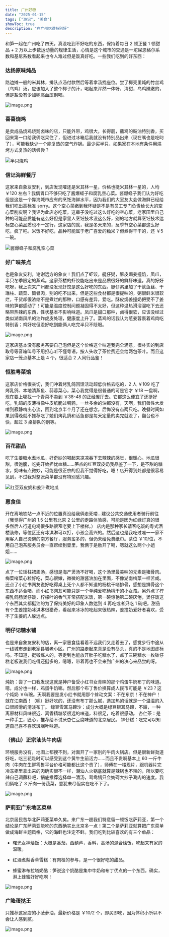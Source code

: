 ```yaml
---
title: 广州好嘢
date: "2025-01-15"
tags: ["游记", "美食"]
showToc: true
description: "在广州吃得特别好"
---
```



和笋一起在广州吃了四天，真没吃到不好吃的东西，保持着每日 2 顿正餐 1 顿甜品 + 2 万以上步数运动量的规律生活，心情是这个城市的交通是一坨屎恩格尔系数和基尼系数看起来也令人难过但是饭真好吃。一些我们吃到的好东西：

### 达扬原味炖品

路边摊一般的米其林，排队点汤付款然后等着拿汤找座位。尝了椰壳里炖的竹丝鸡（乌鸡）汤，应该加入了整个椰子的汁，喝起来浑然一体呀，清甜，乌鸡嫩嫩的，但是盐没有少加呢高血压别喝。

![image.png](https://img.blog.frogtank.me/2025/01/20250117175119337.webp)

### 喜喜烧鸡

是卖成品烧鸡烧鹅卤味的店，只能外带，鸡很大，长得靓，蘸鸡的豉油特别香，买回来第一口给我俩吃呆住了，但进过冰箱后我就没有特别品出来（现在嘴也是吃叼了），可能我缺少一个能复热的空气炸锅。最少买半只，如果家在本地有条件用烘烤方式复热的话尝尝？

![半只烧鸡](https://img.blog.frogtank.me/2025/01/IMG_1080.webp)

### 信记海鲜餐厅

这家来自象友安利，到店发现嚯还是米其林一星，价格也挺米其林一星的，人均 ￥120 左右？我俩胃口不够只吃了酱爆蛏子和腐乳空心菜。酱爆蛏子我们认为好吃但是这是一个靠海城市应有的烹饪海鲜水平，因为我们的大室友太会做海鲜已经给我们吃出高标准 sorry。这个空心菜嫩到我怀疑是不是有员工专门负责给长大的空心菜削皮啊？我评为此店必吃菜。这辈子没吃过这么好吃的空心菜，老家田里自己种的可能品质能有这么好但是家里人烹饪技术没这么好，别的地方就算烹饪技术达标空心菜品质也不一定行，这家店的就，我是冬天来的，反季节空心菜都这么好吃，疯了吧。米饭不好吃，品种可能属于老广喜爱的籼米？但煮得干干的，还 ￥5 一碗。

![酱爆蛏子和腐乳空心菜](https://img.blog.frogtank.me/2025/01/IMG_1091.webp)

### 好广味茶点

也是象友安利，谢谢远方的象友！我们点了虾饺，艇仔粥，酥皮焗姜撞奶，凤爪，半只冬季限定的蒸鸡。这家茶楼的虾饺能吃出来是品质很好的鲜虾味道，真的好好吃呀，我上次来广州都没发现虾饺是这么好吃的东西。艇仔粥里加了干鱿鱼丝、干瑶柱、蔬菜、筒骨肉，别的吃不出来，但是这些食材都是很提味的，粥很鲜米很软烂，干货却很浓缩不是煮烂的那种，口感有差异，爱吃。酥皮焗姜撞奶把受不了姜味的笋都感动了！可能是温度控制问题凝固得不太好，但这种温热滑溜溜吃下去还略带热辣的东西，性状基本不影响味道。凤爪是甜口那种，卤得很软，应该没经过类似湖南凤爪的油炸虎皮处理，健康度上升了。蒸鸡的话我认为葱姜蓉裹着鸡肉吃特别香；鸡好吃但没好吃到能俩人吃完半只不眨眼。

![image.png](https://img.blog.frogtank.me/2025/01/20250117173551100.webp)

这家店基本没有服务茶要自己泡但是这个价格这个味道我完全满意，很朴实的到店取号等音箱叫号不用担心听不懂粤语，按人头收了茶位费还会给两包茶叶。而且这家店一笼点基本上是 4 个，很适合 2 人同行品鉴！

### 恒胜粤菜馆

这家店价格很亲切，我们冲着烤乳鸽回馈活动超低价格去吃的，2 人 ￥109 吃了烤乳鸽、本地清蒸鱼、蒜蓉菜心，菜心我觉得是很普通的可是它才 ￥18 一盘啊，现在要上哪找一个青菜不卖到 ￥38-48 的正经餐厅去。它都这么便宜了还挺好吃，乳鸽的皮薄得像牛皮纸脆过鹌鹑，一丝多余的油都没有，天啊，我们兽性大发啃到寂静啃出心流，回到北京半个月了还在想念。后悔没有点两只吃。晚餐时间如果到得晚就不推荐吃了她们烤乳鸽和活鱼都是每天定量的卖完就没了，翻台也不快，超过 3 桌排队的别等。

![image.png](https://img.blog.frogtank.me/2025/01/20250117173225215.webp)

### 百花甜品

吃了生姜糖水煮地瓜，好奇妙的喝起来凉凉吞下去辣辣的感觉，很暖心。地瓜很甜，很饱腹，吃完开始担忧血糖......笋点的红豆双皮奶我品鉴了一下，是不甜的糖水，奶味有点微妙，可能是很正宗的但我不觉得好吃，嗯！店开得到处都是很容易见到，不过我对整张菜单都没有特别感兴趣。

![红豆双皮奶和姜汁煮地瓜](https://img.blog.frogtank.me/2025/01/IMG_1077.webp)

### 惠食佳
开在离地铁站一点不近的位置真没给我俩走死喽...建议公共交通使用者骑行前往（我觉得广州的 1.5 公里有北京 2 公里的走路体验感，可能是因为红绿灯真的很多然后人行道电鸡很多路很窄老要上下楼梯。）
店内是那种家长请客吃饭的粤式酒楼装修，等位区还有冰淇淋可以打，小孩会高兴的。然后这也是我吃过唯一一家不用客人自己烫碗的南方餐厅，服务蛮多的，但仍未给免费纸巾。茶位 ￥10/位，不用自己泡茶服务员会一直帮续到壶里，我俩于是敞开了喝，嗯就这么两个小姐姐......

![image.png](https://img.blog.frogtank.me/2025/01/20250117173729768.webp)

点了一位瑶柱裙翅汤，感想是海产煲汤不好喝，这个汤里最美味的元素是猪骨肉。梅菜啫菜心粒好吃，菜心很嫩，微微的甜酱油加在里面，不像湖南梅菜一样苦咸。还点了小红书网友说好吃得桌上死个人都不知道的杨桃干啫排骨，感想是排骨这个东西不适合啫，而小红书网友可能只是一个单纯爱吃杨桃干的小女孩。另外点了柠檬乳鸽肠煲仔饭，柠檬叶的香气非常搭配米饭，第一碗惊艳第二碗厌倦，煲仔饭这个东西其实都挺油的为了保持美好的印象人数达到 4 再吃或者只吃 1 碗吧。甜品有个生姜撞奶冰淇淋很猎奇，看起来冰冰的吃起来很热辣，姜撞奶爱好者喜欢，受不了生姜的人躲远点。

### 明仔记糖水铺

也是来自象友安利的店，离一家惠食佳看着不远我们又走着去了，感觉步行中途从一线城市走到老家县城老小区。广州的路走起来真是没有尽头，真的不是地图虚标吗。不知道，挺锻炼人的，等走到也能放开肚子吃糖水了，点了三碗糖水一枚钵仔糕老板说我们吃得还挺多的，嗯嗯，带着再也不会来到广州的决心来品尝的呀。

![image.png](https://img.blog.frogtank.me/2025/01/20250117173838350.webp)

炖奶：尝了一口我发现这就是神户备受小红书女青睐的那个鸡蛋牛奶布丁的味道。嗯，成分也一样，鸡蛋牛奶嘛。然后那个布丁售价换算成人民币可能是 ￥23？这个炖奶 ￥6/碗。天啊我要是发小红书就用那个耸动文案：不在东京！不在神户！就在江南西！（呃）挺好吃的，还没有布丁那么腻，选加热的话就是一个温温的入口很顺滑的清淡布丁。
绿豆雪耳马蹄沙：成分大概是绿豆银耳马蹄，不甜，一种离原材料风味很近、离香精糖浆很远的味道，料很足，吃着很感动。
杏仁茶：是一种手工，匠心，推荐给不讨厌杏仁豆腐味道的北京居民。
钵仔糕：吃完可以知道自己喜不喜欢斑斓叶味道。

### （佛山）正宗汕头牛肉店

环境服务没有，地图上都搜不到，对面开了一家别的牛肉火锅店。但是很新鲜劲道好吃，吃三花趾时可以感受到这个黄牛生前活力......而且不贵啊基本上 60 一斤牛肉（牛肉在生鲜零售平台价格可能都比这个贵了），师傅在一楼现片，跟机器片完冷冻柜里拿出来的肉确实很不一样，潮汕人火锅底就算是辣锅也不辣的，所以要吃辣自己调蘸料吧，锅底推荐选择单一清汤，鸳鸯锅只会妨碍大抄子涮肉的速度。我们俩吃了 3 斤肉一份蔬菜，意犹未尽但实在吃不下了。

![image.png](https://img.blog.frogtank.me/2025/01/20250117174101706.webp)

### 萨莉亚广东地区菜单

北京居民苦华北萨莉亚菜单久矣。来广东一趟我们特意留一顿饭吃萨莉亚，第一个结论是广东萨莉亚能吃的东西确实比北京多一点！第二个是萨莉亚就算把广东菜单做成海鲜主题风格，它的海鲜也注定不鲜。我们吃到比较喜欢的有三个单品：

- 曙光女神烩饭：大概是番茄，西葫芦，香料，高汤的混合烩饭，吃起来有家的温暖。

- 红酒煮梨香草雪糕：有肉桂的参与，是一个很好吃的甜品。

- 蜂蜜淋布拉塔奶酪：笋说这个奶酪是集中牛奶和布丁优点的一个东西，确实，淋上蜂蜜好好吃啊！

![image.png](https://img.blog.frogtank.me/2025/01/20250117174957036.webp)

### 广隆蛋挞王

只推荐这家店的小菠萝油，最新价格是 ￥10/2 个，即买即吃，因为体积小所以不会让人感到腻。

![image.png](https://img.blog.frogtank.me/2025/01/20250117175212548.webp)

